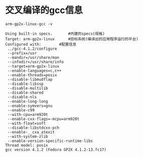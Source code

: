 # 交叉编译的gcc信息
<code>arm-gp2x-linux-gcc -v</code>

	Using built-in specs.		#内建的specs(规格)
	Target: arm-gp2x-linux		#目标系统(编译出的应用程序运行的平台)
	Configured with:		#配置信息
	 ../gcc-4.1.2/configure 
	 --prefix=/usr 
	 --mandir=/usr/share/man 
	 --infodir=/usr/share/info 
	 --target=arm-gp2x-linux 
	 --enable-languages=c,c++ 
	 --enable-threads=posix 
	 --disable-libmudflap 
	 --disable-libssp 
	 --disable-multilib
	 --disable-shared
	 --disable-nls
	 --enable-long-long
	 --enable-symvers=gnu
	 --enable-c99
	 --with-cpu=arm920t
	 --enable-cxx-flags=-mcpu=arm920t
	 --with-float=soft
	 --disable-libstdcxx-pch
	 --enable-__cxa_atexit
	 --with-system-zlib
	 --enable-version-specific-runtime-libs
	Thread model: posix
	gcc version 4.1.2 (Fedora GP2X 4.1.2-13.fc17)
